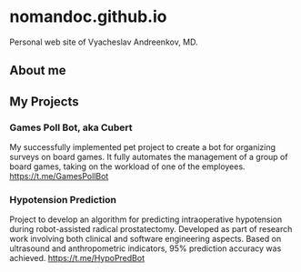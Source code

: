 # nomandoc.github.io
Personal web site of Vyacheslav Andreenkov, MD.

## About me


## My Projects
### Games Poll Bot, aka Cubert
My successfully implemented pet project to create a bot for organizing surveys on board games. It fully automates the management of a group of board games, taking on the workload of one of the employees.
https://t.me/GamesPollBot
### Hypotension Prediction
Project to develop an algorithm for predicting intraoperative hypotension during robot-assisted radical prostatectomy. Developed as part of research work involving both clinical and software engineering aspects. Based on ultrasound and anthropometric indicators, 95% prediction accuracy was achieved.
https://t.me/HypoPredBot
